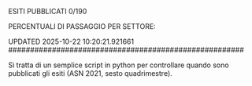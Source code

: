 ESITI PUBBLICATI 0/190 

PERCENTUALI DI PASSAGGIO PER SETTORE:

UPDATED 2025-10-22 10:20:21.921661
###################################################### 

Si tratta di un semplice script in python per controllare quando sono pubblicati gli esiti (ASN 2021, sesto quadrimestre).

